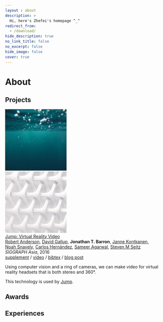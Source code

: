 ```yaml
---
layout : about 
description: >
  Hi, here's Zhefei's homepage ^_^
redirect_from:
  - /download/
hide_description: true
no_link_title: false 
no_excerpt: false 
hide_image: false
cover: true
---
```


# About
<!--author-->

## Projects

  <tr onmouseout="jump_stop()" onmouseover="jump_start()" bgcolor="#ffffd0">
    <td style="padding:20px;width:25%;vertical-align:middle">
      <div class="one">
        <div class="two" id='jump_image'><img src='/assets/ori/test2_200x200.png'></div>
          <img src='/assets/ori/test_200x200.png'>
        </div>
      <script type="text/javascript">
        function jump_start() {
          document.getElementById('jump_image').style.opacity = "1";
        }
        function jump_stop() {
          document.getElementById('jump_image').style.opacity = "0";
        }
        jump_stop()
      </script>
        </td>
          <td style="padding:20px;width:75%;vertical-align:middle">
            <a href="https://drive.google.com/file/d/1RBnTrtzqmuO8uj3GQaR5vBJZjIC3Jxjn/view?usp=sharing">
              <span class="papertitle">Jump: Virtual Reality Video</span>
            </a>
          <br>
            <a href="http://mi.eng.cam.ac.uk/~ra312/">Robert Anderson</a>, <a href="https://www.cs.unc.edu/~gallup/">David Gallup</a>, <strong>Jonathan T. Barron</strong>, <a href="https://mediatech.aalto.fi/~janne/index.php">Janne Kontkanen</a>, <a href="https://www.cs.cornell.edu/~snavely/">Noah Snavely</a>, <a href="http://carlos-hernandez.org/">Carlos Hern&aacutendez</a>, <a href="https://homes.cs.washington.edu/~sagarwal/">Sameer Agarwal</a>, <a href="https://homes.cs.washington.edu/~seitz/">Steven M Seitz</a>
          <br>
          <em>SIGGRAPH Asia</em>, 2016
          <br>
            <a href="https://drive.google.com/file/d/11D4eCDXqqFTtZT0WS2COJE0hsAN3QEww/view?usp=sharing">supplement</a> /
            <a href="https://www.youtube.com/watch?v=O0qUYynupTI">video</a> /
            <a href="data/Anderson2016.bib">bibtex</a> /
            <a href="https://blog.google/products/google-vr/jump-using-omnidirectional-stereo-vr-video/">blog post</a>
            <p></p>
          <p>Using computer vision and a ring of cameras, we can make video for virtual reality headsets that is both stereo and 360&deg;.</p>
          <p>This technology is used by <a href="https://vr.google.com/jump/">Jump</a>. </p>
          </td>
        </tr>


## Awards


## Experiences






<!-- [latex]: #beautiful-math
[math]: docs/writing.md#adding-math
[kit]: https://github.com/hydecorp/hydejack-starter-kit/releases -->